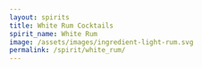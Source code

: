 ```yaml
---
layout: spirits
title: White Rum Cocktails
spirit_name: White Rum
image: /assets/images/ingredient-light-rum.svg
permalink: /spirit/white_rum/
---
```

